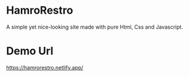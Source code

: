 # HamroRestro
A simple yet nice-looking site made with pure Html, Css and Javascript.

# Demo Url
https://hamrorestro.netlify.app/
